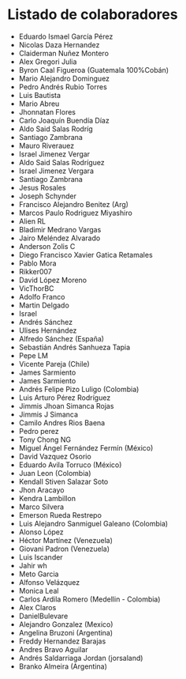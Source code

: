 # Listado de colaboradores

* Eduardo Ismael García Pérez
* Nicolas Daza Hernandez
* Claiderman Nuñez Montero
* Alex Gregori Julia
* Byron Caal Figueroa (Guatemala 100%Cobán)
* Mario Alejandro Dominguez
* Pedro Andrés Rubio Torres
* Luis Bautista
* Mario Abreu
* Jhonnatan Flores
* Carlo Joaquín Buendía Díaz
* Aldo Said Salas Rodríg
* Santiago Zambrana
* Mauro Riverauez
* Israel Jimenez Vergar
* Aldo Said Salas Rodríguez
* Israel Jimenez Vergara
* Santiago Zambrana
* Jesus Rosales
* Joseph Schynder
* Francisco Alejandro Benitez (Arg)
* Marcos Paulo Rodriguez Miyashiro
* Alien RL
* Bladimir Medrano Vargas
* Jairo Meléndez Alvarado
* Anderson Zolis C
* Diego Francisco Xavier Gatica Retamales
* Pablo Mora
* Rikker007
* David López Moreno
* VicThorBC
* Adolfo Franco
* Martin Delgado
* Israel
* Andrés Sánchez
* Ulises Hernández
* Alfredo Sánchez (España)
* Sebastián Andrés Sanhueza Tapia
* Pepe LM
* Vicente Pareja (Chile)
* James Sarmiento
* James Sarmiento
* Andrés Felipe Pizo Luligo (Colombia)
* Luis Arturo Pérez Rodríguez
* Jimmis Jhoan Simanca Rojas
* Jimmis J Simanca
* Camilo Andres Rios Baena
* Pedro perez
* Tony Chong NG
* Miguel Ángel Fernández Fermín (México)
* David Vazquez Osorio
* Eduardo Avila Torruco (México)
* Juan Leon (Colombia)
* Kendall Stiven Salazar Soto
* Jhon Aracayo
* Kendra Lambillon
* Marco Silvera
* Emerson Rueda Restrepo
* Luis Alejandro Sanmiguel Galeano (Colombia)
* Alonso López
* Héctor Martínez (Venezuela)
* Giovani Padron (Venezuela)
* Luis Iscander
* Jahir wh
* Meto Garcia
* Alfonso Velázquez
* Monica Leal
* Carlos Ardila Romero (Medellin - Colombia)
* Alex Claros
* DanielBulevare
* Alejandro Gonzalez (Mexico)
* Angelina Bruzoni (Argentina)
* Freddy Hernandez Barajas
* Andres Bravo Aguilar
* Andrés Saldarriaga Jordan (jorsaland)
* Branko Almeira (Argentina)

